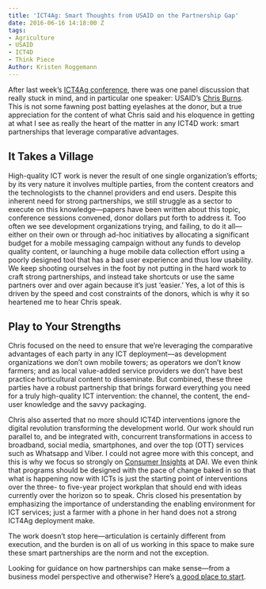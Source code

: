 ```yaml
---
title: 'ICT4Ag: Smart Thoughts from USAID on the Partnership Gap'
date: 2016-06-16 14:18:00 Z
tags:
- Agriculture
- USAID
- ICT4D
- Think Piece
Author: Kristen Roggemann
---
```


After last week’s [ICT4Ag conference](http://ictforag.org/), there was one panel discussion that really stuck in mind, and in particular one speaker: USAID’s [Chris Burns](https://www.linkedin.com/in/christophermburns?authType=NAME_SEARCH&authToken=3Xj7&locale=en_US&trk=tyah&trkInfo=clickedVertical%3Amynetwork%2CclickedEntityId%3A16147536%2CauthType%3ANAME_SEARCH%2Cidx%3A1-1-1%2CtarId%3A1466017100217%2Ctas%3Achris%20bur). This is not some fawning post batting eyelashes at the donor, but a true appreciation for the content of what Chris said and his eloquence in getting at what I see as really the heart of the matter in any ICT4D work: smart partnerships that leverage comparative advantages.

<!--more-->

## It Takes a Village

High-quality ICT work is never the result of one single organization’s efforts; by its very nature it involves multiple parties, from the content creators and the technologists to the channel providers and end users. Despite this inherent need for strong partnerships, we still struggle as a sector to execute on this knowledge—papers have been written about this topic, conference sessions convened, donor dollars put forth to address it. Too often we see development organizations trying, and failing, to do it all—either on their own or through ad-hoc initiatives by allocating a significant budget for a mobile messaging campaign without any funds to develop quality content, or launching a huge mobile data collection effort using a poorly designed tool that has a bad user experience and thus low usability. We keep shooting ourselves in the foot by not putting in the hard work to craft strong partnerships, and instead take shortcuts or use the same partners over and over again because it’s just ‘easier.’ Yes, a lot of this is driven by the speed and cost constraints of the donors, which is why it so heartened me to hear Chris speak.

## Play to Your Strengths

Chris focused on the need to ensure that we’re leveraging the comparative advantages of each party in any ICT deployment—as development organizations we don’t own mobile towers; as operators we don’t know farmers; and as local value-added service providers we don’t have best practice horticultural content to disseminate. But combined, these three parties have a robust partnership that brings forward everything you need for a truly high-quality ICT intervention: the channel, the content, the end-user knowledge and the savvy packaging. 

Chris also asserted that no more should ICT4D interventions ignore the digital revolution transforming the development world. Our work should run parallel to, and be integrated with, concurrent transformations in access to broadband, social media, smartphones, and over the top (OTT) services such as Whatsapp and Viber. I could not agree more with this concept, and this is why we focus so strongly on [Consumer Insights](http://dai-global-digital.com/tags/?tag=consumer-insights) at DAI. We even think that programs should be designed with the pace of change baked in so that what is happening now with ICTs is just the starting point of interventions over the three- to five-year project workplan that should end with ideas currently over the horizon so to speak. Chris closed his presentation by emphasizing the importance of understanding the enabling environment for ICT services; just a farmer with a phone in her hand does not a strong ICT4Ag deployment make.

The work doesn’t stop here—articulation is certainly different from execution, and the burden is on all of us working in this space to make sure these smart partnerships are the norm and not the exception. 

Looking for guidance on how partnerships can make sense—from a business model perspective and otherwise? Here’s [a good place to start](http://www.gsma.com/mobilefordevelopment/programme/m4d-impact/the-role-of-vas-vendors-in-m4d).